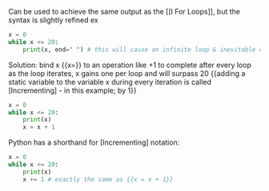 Can be used to achieve the same output as the [[I For Loops]], but the syntax is slightly refined
ex
```python
x = 0
while x <= 20:
	print(x, end=" ") # this will cause an infinite loop & inevitable crash 
```
Solution: 
	bind x {{x=}} to an operation like +1 to complete after every loop
	as the loop iterates, x gains one per loop and will surpass 20
		{{adding a static variable to the variable x during every iteration is called [Incrementing] - in this example; by 1}}
```python
x = 0
while x <= 20:
	print(x)
	x = x + 1
```
Python has a shorthand for [Incrementing] notation:
```python
x = 0
while x <= 20:
	print(x)
	x += 1 # exactly the same as {{x = x + 1}}